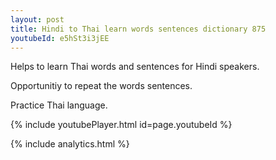 ```yaml
---
layout: post
title: Hindi to Thai learn words sentences dictionary 875 
youtubeId: e5hSt3i3jEE
---
```

 
 
Helps to learn Thai words and sentences for Hindi speakers.

Opportunitiy to repeat the words sentences. 

Practice Thai language. 
 
{% include youtubePlayer.html id=page.youtubeId %}
 
 
{% include analytics.html %}